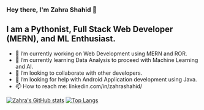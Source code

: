 ### Hey there, I'm Zahra Shahid 👋

## I am a Pythonist, Full Stack Web Developer (MERN), and ML Enthusiast.

- 🔭 I’m currently working on Web Development using MERN and ROR.
- 🌱 I’m currently learning Data Analysis to proceed with Machine Learning and AI.
- 👯 I’m looking to collaborate with other developers.
- 🤔 I’m looking for help with Android Application development using Java.
- 📫 How to reach me: linkedin.com/in/zahrashahid/

[![Zahra's GitHub stats](https://github-readme-stats.vercel.app/api?username=ZahraShahid&count_private=true&show_icons=true&theme=gruvbox)](https://github.com/ZahraShahid/github-readme-stats) [![Top Langs](https://github-readme-stats.vercel.app/api/top-langs/?username=ZahraShahid&theme=gruvbox)](https://github.com/ZahraShahid/github-readme-stats)

